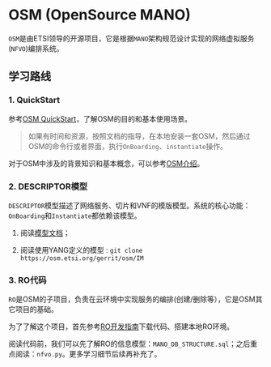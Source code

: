 # OSM (OpenSource MANO)

`OSM`是由ETSI领导的开源项目，它是根据`MANO`架构规范设计实现的网络虚拟服务(`NFVO`)编排系统。

## 学习路线

### 1. QuickStart

参考[OSM QuickStart](https://osm.etsi.org/docs/user-guide/01-quickstart.html)，了解OSM的目的和基本使用场景。
> 如果有时间和资源，按照文档的指导，在本地安装一套OSM，然后通过OSM的命令行或者界面，执行`OnBoarding`、`instantiate`操作。

对于OSM中涉及的背景知识和基本概念，可以参考[OSM介绍](https://osm.etsi.org/wikipub/images/1/1b/Introduction_to_OSM_SDN_NFV_WC_2018-FJ.pdf)。

### 2. DESCRIPTOR模型

`DESCRIPTOR`模型描述了网络服务、切片和VNF的模版模型。系统的核心功能：`OnBoarding`和`Instantiate`都依赖该模型。

1. 阅读[模型文档](https://osm.etsi.org/wikipub/images/2/26/OSM_R2_Information_Model.pdf)；

2. 阅读使用YANG定义的模型 : `git clone https://osm.etsi.org/gerrit/osm/IM`

### 3. RO代码

`RO`是OSM的子项目，负责在云环境中实现服务的编排(创建/删除等），它是OSM其它项目的基础。

为了了解这个项目，首先参考[RO开发指南](https://osm.etsi.org/docs/developer-guide/03-developer-how-to-for-modules.html#package-dependency-osm-im)下载代码、搭建本地RO环境。

阅读代码前，我们可以先了解RO的信息模型：`MANO_DB_STRUCTURE.sql`；之后重点阅读：`nfvo.py`。更多学习细节后续再补充了。
